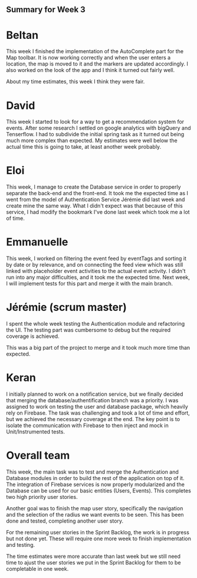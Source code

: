 ## Summary for Week 3

# Beltan

This week I finished the implementation of the AutoComplete part for the Map toolbar. It is now working correctly and 
when the user enters a location, the map is moved to it and the markers are updated accordingly.
I also worked on the look of the app and I think it turned out fairly well.

About my time estimates, this week I think they were fair.

# David

This week I started to look for a way to get a recommendation system for events. After some research I settled on google analytics with bigQuery and Tenserflow. I had to subdivide the initial spring task as it turned out being much more complex than expected. My estimates were well below the actual time this is going to take, at least another week probably.


# Eloi

This week, I manage to create the Database service in order to properly separate the back-end and the front-end. It took me the expected time as I went from the model of Authentication Service Jérémie did last week and create mine the same way. What I didn't expect was that because of this service, I had modify the bookmark I've done last week which took me a lot of time.


# Emmanuelle

This week, I worked on filtering the event feed by eventTags and sorting it by date or by relevance, and on connecting the feed view which was still linked with placeholder event activities to the actual event activity. I didn't run into any major difficulties, and it took me the expected time. Next week, I will implement tests for this part and merge it with the main branch.

# Jérémie (scrum master)

I spent the whole week testing the Authentication module and refactoring the UI. The testing part was cumbersome to debug but the required coverage is achieved.

This was a big part of the project to merge and it took much more time than expected.

# Keran 

I initially planned to work on a notification service, but we finally decided that merging the database/authentification branch was a priority. I was assigned to work on testing the user and database package, which heavily rely on Firebase. The task was challenging and took a lot of time and effort, but we achieved the necessary coverage at the end. The key point is to isolate the communication with Firebase to then inject and mock in Unit/Instrumented tests.

# Overall team

This week, the main task was to test and merge the Authentication and Database modules in order to build the rest of the application on top of it. The integration of Firebase services is now properly modularized and the Database can be used for our basic entities (Users, Events). This completes two high priority user stories.

Another goal was to finish the map user story, specifically the navigation and the selection of the radius we want events to be seen. This has been done and tested, completing another user story.

For the remaining user stories in the Sprint Backlog, the work is in progress but not done yet. These will require one more week to finish implementation and testing.

The time estimates were more accurate than last week but we still need time to ajust the user stories we put in the Sprint Backlog for them to be completable in one week.

